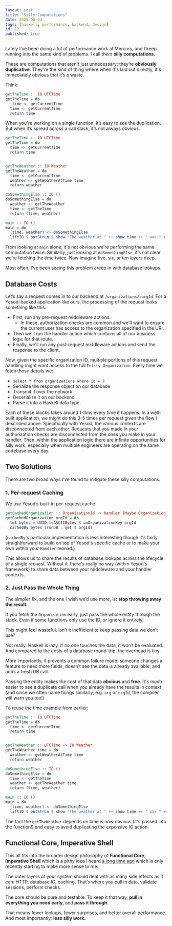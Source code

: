 ```yaml
---
layout: post
title: "Silly Computations"
date: 2025-08-04
tags: [haskell, performance, backend, design]
id: 12
published: true
---
```


Lately I’ve been doing a lot of performance work at Mercury, and I keep running into the same kind of problems. I call them **silly computations**.

These are computations that aren't just unnecessary; they’re **obviously duplicative**. They're the kind of thing where when it's laid out directly, it's immediately obvious that it’s a waste. 

Think: 
```haskell
getTheTime :: IO UTCTime
getTheTime = do
  _time <- getCurrentTime
  time <- getCurrentTime
  return time
```

When you're working on a single function, it’s easy to see the duplication. But when it’s spread across a call stack, it’s not always obvious.

```haskell
getTheTime :: IO UTCTime
getTheTime = do
  time <- getCurrentTime
  return time


getTheWeather :: IO Weather
getTheWeather = do
  time <- getCurrentTime
  weather <- getWeatherAtTime time
  return weather

doSomethingElse :: IO ()
doSomethingElse = do
  weather <- getTheWeather
  time <- getTheTime
  return (time, weather)

main :: IO ()
main = do 
  (time, weather) <- doSomethingElse
  liftIO $ putStrLn $ show "The weather at " ++ show time ++ " was " ++ show weather
```

From looking at `main` alone, it's not obvious we're performing the same computation twice. Similarly, just looking at `doSomethingElse`, it’s not clear we’re fetching the time twice. Now imagine five, six, or ten layers deep.

Most often, I've been seeing this problem creep in with database lookups.

## Database Costs

Let’s say a request comes in to our backend at `/organizations/:orgId`. 
For a Yesod-backed application like ours, the processing of the request looks something like this:
- First, run any pre-request middleware actions.
  - In these, authorization checks are common and we'll want to ensure the current user has access to the organization specified in the URI. 
- Then we'll run the handler action which contains all of our business logic for that route.
- Finally, we'll run any post-request middleware actions and send the response to the client.

Now, given the specific organization ID, multiple portions of this request handling might want access to the full `Entity Organization`. Every time we fetch those details we: 
- `select * from organizations where id = ?`
- Serialize the response object on our database
- Transmit it over the network.
- Deserialize it on our backend 
- Parse it into a Haskell data type.

Each of these blocks takes around 1-3ms every time it happens. In a well-built application, we might do this 3-5 times per request given the flow I described above. Specifically with Yesod, the various contexts are disconnected from each other. Requests that you made in your authorization checks are disconnected from the ones you make in your handler. Then, within the application logic there are infinite opportunities for silly work, especially when multiple engineers are operating on the same codebase every day. 

## Two Solutions

There are two broad ways I've found to mitigate these silly computations.

### 1. Per-request Caching

We use Yesod’s built-in per-request cache. 

```haskell
getCachedOrganization :: OrganizationId -> Handler (Maybe Organization)
getCachedOrganization orgId = do
  let bytes = UUID.toASCIIBytes $ unOrganizationKey orgId
  cachedBy bytes (runDB . get $ orgId)
``` 

(`cachedBy`'s particular implementation is less interesting though it's fairly straightforward to build on top of Yesod's specific cache or to make your own within your `Handler` monad.)

This allows us to share the results of database lookups across the lifecycle of a single request. Without it, there's really no way (within Yesod's framework) to share data between your middleware and your handler contexts. 

### 2. Just Pass the Whole Thing

The simpler fix, and the one I wish we’d use more, is: **stop throwing away the result.**

If you fetch the `Organization` early, just pass the whole entity through the stack. Even if some functions only use the ID, or ignore it entirely.

This might feel wasteful. Isn’t it inefficient to keep passing data we don’t use?

Not really. Haskell is lazy. If no one touches the data, it won’t be evaluated. And compared to the costs of a database round-trip, the overhead is tiny.

More importantly, it prevents a common failure mode: someone changes a feature to need more fields, doesn’t see the data is already available, and adds a fresh DB call. 

Passing the entity makes the cost of that data **obvious** and **free**. It's much easier to see a duplicate call when you already have the results in context (and since we often name things similarly, e.g. `org` or `orgId`, the compiler will warn you too!)

To reuse the time example from earlier: 

```haskell
getTheTime :: IO UTCTime
getTheTime = do
  time <- getCurrentTime
  return time


getTheWeather :: UTCTime -> IO Weather
getTheWeather time = do
  weather <- getWeatherAtTime time
  return weather

doSomethingElse :: IO ()
doSomethingElse = do
  time <- getTheTime
  weather <- getTheWeather time
  return (time, weather)

main :: IO ()
main = do 
  (time, weather) <- doSomethingElse
  liftIO $ putStrLn $ show "The weather at " ++ show time ++ " was " ++ show weather
```

The fact the `getTheWeather` depends on time is now obvious (it's passed into the function!) and easy to avoid duplicating the expensive IO action.

## Functional Core, Imperative Shell

This all fits into the broader design philosophy of **Functional Core, Imperative Shell** which is a pithy idea I heard [a long time ago](https://www.destroyallsoftware.com/screencasts/catalog/functional-core-imperative-shell) which is only recently starting to make more sense to me. 

The outer layers of your system should deal with as many side effects as it can: HTTP, database IO, caching. That’s where you pull in data, validate sessions, perform checks.

The core should be pure and testable. To keep it that way, **pull in everything you need early**, and **pass it through**.

That means fewer lookups, fewer surprises, and better overall performance. And most importantly: **less silly work.**
